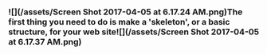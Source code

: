 ### ![](/assets/Screen Shot 2017-04-05 at 6.17.24 AM.png)The first thing you need to do is make a 'skeleton', or a basic structure, for your web site![](/assets/Screen Shot 2017-04-05 at 6.17.37 AM.png)



